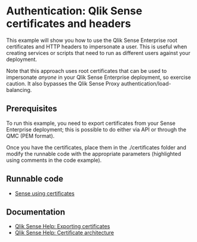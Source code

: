 # Authentication: Qlik Sense certificates and headers

This example will show you how to use the Qlik Sense Enterprise root certificates
and HTTP headers to impersonate a user. This is useful when creating services
or scripts that need to run as different users against your deployment.

Note that this approach uses root certificates that can be used to impersonate
_anyone_ in your Qlik Sense Enterprise deployment, so exercise caution. It also bypasses the
Qlik Sense Proxy authentication/load-balancing.

## Prerequisites

To run this example, you need to export certificates from your Sense Enterprise
deployment; this is possible to do either via API or through the QMC (PEM format).

Once you have the certificates, place them in the ./certificates folder and modify
the runnable code with the appropriate parameters (highlighted using comments in the
code example).

## Runnable code

* [Sense using certificates](./sense-using-certificates.go)

## Documentation

* [Qlik Sense Help: Exporting certificates](http://help.qlik.com/en-US/sense/June2017/Subsystems/ManagementConsole/Content/export-certificates.htm)
* [Qlik Sense Help: Certificate architecture](http://help.qlik.com/en-US/sense/June2017/Subsystems/PlanningQlikSenseDeployments/Content/Deployment/Server-Security-Authentication-Certificate-Trust-Architecture.htm)
